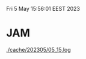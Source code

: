 Fri  5 May 15:56:01 EEST 2023
# JAM
<a href='./cache/202305/05_15.log'>./cache/202305/05_15.log</a>
